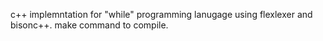 c++ implemntation for "while" programming lanugage using flexlexer and bisonc++.
make command to compile. 
